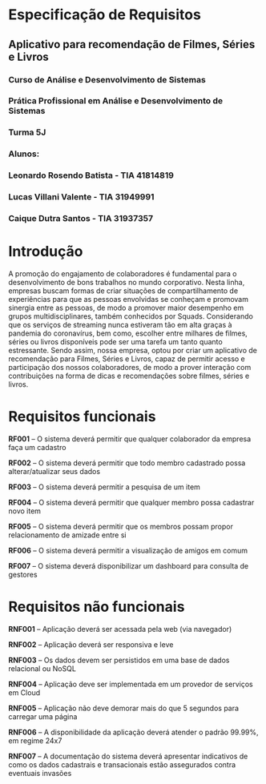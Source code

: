 # Especificação de Requisitos

## Aplicativo para recomendação de Filmes, Séries e Livros

### Curso de Análise e Desenvolvimento de Sistemas
### Prática Profissional em Análise e Desenvolvimento de Sistemas
### Turma 5J

### Alunos:
### Leonardo Rosendo Batista - TIA 41814819
### Lucas Villani Valente - TIA 31949991
### Caique Dutra Santos - TIA 31937357


# Introdução
A promoção do engajamento de colaboradores é fundamental para o desenvolvimento de bons trabalhos no mundo corporativo. Nesta linha, empresas buscam formas de criar situações de compartilhamento de experiências para que as pessoas envolvidas se conheçam e promovam sinergia entre as pessoas, de modo a promover maior desempenho em grupos multidisciplinares, também conhecidos por Squads.
Considerando que os serviços de streaming nunca estiveram tão em alta graças à pandemia do coronavírus, bem como, escolher entre milhares de filmes, séries ou livros disponíveis pode ser uma tarefa um tanto quanto estressante.
Sendo assim, nossa empresa, optou por criar um aplicativo de recomendação para Filmes, Séries e Livros, capaz de permitir acesso e participação dos nossos colaboradores, de modo a prover interação com contribuições na forma de dicas e recomendações sobre filmes, séries e livros.


# Requisitos funcionais
**RF001** – O sistema deverá permitir que qualquer colaborador da empresa faça um cadastro

**RF002** – O sistema deverá permitir que todo membro cadastrado possa alterar/atualizar seus dados

**RF003** – O sistema deverá permitir a pesquisa de um item

**RF004** – O sistema deverá permitir que qualquer membro possa cadastrar novo item

**RF005** – O sistema deverá permitir que os membros possam propor relacionamento de amizade entre si

**RF006** – O sistema deverá permitir a visualização de amigos em comum

**RF007** – O sistema deverá disponibilizar um dashboard para consulta de gestores


# Requisitos não funcionais
**RNF001** – Aplicação deverá ser acessada pela web (via navegador)

**RNF002** – Aplicação deverá ser responsiva e leve

**RNF003** – Os dados devem ser persistidos em uma base de dados relacional ou NoSQL

**RNF004** – Aplicação deve ser implementada em um provedor de serviços em Cloud

**RNF005** – Aplicação não deve demorar mais do que 5 segundos para carregar uma página

**RNF006** – A disponibilidade da aplicação deverá atender o padrão 99.99%, em regime 24x7

**RNF007** – A documentação do sistema deverá apresentar indicativos de como os dados cadastrais e transacionais estão assegurados contra eventuais invasões


